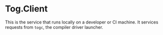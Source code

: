 # Tog.Client

This is the service that runs locally on a developer or CI machine. It services
requests from `togc`, the compiler driver launcher.